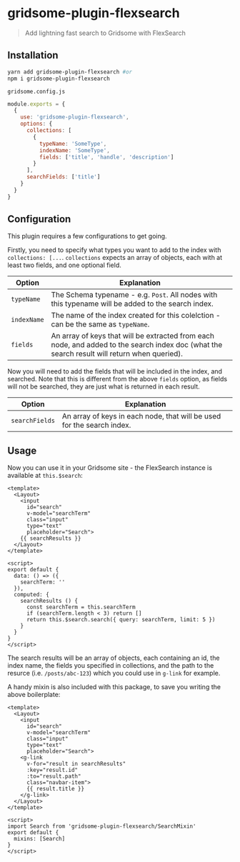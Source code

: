 # gridsome-plugin-flexsearch

> Add lightning fast search to Gridsome with FlexSearch

## Installation

```bash
yarn add gridsome-plugin-flexsearch #or
npm i gridsome-plugin-flexsearch
```

`gridsome.config.js`
```js
module.exports = {
  {
    use: 'gridsome-plugin-flexsearch',
    options: {
      collections: [
        {
          typeName: 'SomeType',
          indexName: 'SomeType',
          fields: ['title', 'handle', 'description']
        }
      ],
      searchFields: ['title']
    }
  }
}
```

## Configuration

This plugin requires a few configurations to get going.

Firstly, you need to specify what types you want to add to the index with `collections: [...`. `collections` expects an array of objects, each with at least two fields, and one optional field.

| Option  | Explanation |
| ------------- | ------------- |
| `typeName`  | The Schema typename - e.g. `Post`. All nodes with this typename will be added to the search index.  |
| `indexName`  | The name of the index created for this colelction - can be the same as `typeName`.  |
| `fields` | An array of keys that will be extracted from each node, and added to the search index doc (what the search result will return when queried).

Now you will need to add the fields that will be included in the index, and searched. Note that this is different from the above `fields` option, as fields will not be searched, they are just what is returned in each result.

| Option | Explanation |
| ---------- | --------|
| `searchFields` | An array of keys in each node, that will be used for the search index. |

## Usage

Now you can use it in your Gridsome site - the FlexSearch instance is available at `this.$search`:

```vue
<template>
  <Layout>
    <input
      id="search"
      v-model="searchTerm"
      class="input"
      type="text"
      placeholder="Search">
    {{ searchResults }}
  </Layout>
</template>

<script>
export default {
  data: () => ({
    searchTerm: ''
  }),
  computed: {
    searchResults () {
      const searchTerm = this.searchTerm
      if (searchTerm.length < 3) return []
      return this.$search.search({ query: searchTerm, limit: 5 })
    }
  }
}
</script>
```

The search results will be an array of objects, each containing an id, the index name, the fields you specified in collections, and the path to the resurce (i.e. `/posts/abc-123`) which you could use in `g-link` for example.

A handy mixin is also included with this package, to save you writing the above boilerplate:

```vue
<template>
  <Layout>
    <input
      id="search"
      v-model="searchTerm"
      class="input"
      type="text"
      placeholder="Search">
    <g-link
      v-for="result in searchResults"
      :key="result.id"
      :to="result.path"
      class="navbar-item">
      {{ result.title }}
    </g-link>
  </Layout>
</template>

<script>
import Search from 'gridsome-plugin-flexsearch/SearchMixin'
export default {
  mixins: [Search]
}
</script>
```
